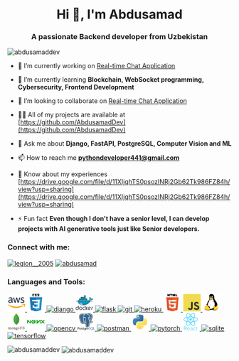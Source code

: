 <h1 align="center">Hi 👋, I'm Abdusamad</h1>
<h3 align="center">A passionate Backend developer from Uzbekistan</h3>

<p align="left"> <img src="https://komarev.com/ghpvc/?username=abdusamaddev&label=Profile%20views&color=0e75b6&style=flat" alt="abdusamaddev" /> </p>

- 🔭 I’m currently working on [Real-time Chat Application](https://github.com/AbdusamadDev/ChatApplication.git)

- 🌱 I’m currently learning **Blockchain, WebSocket programming, Cybersecurity, Frontend Development**

- 👯 I’m looking to collaborate on [Real-time Chat Application](https://github.com/AbdusamadDev/ChatApplication.git)

- 👨‍💻 All of my projects are available at [https://github.com/AbdusamadDev](https://github.com/AbdusamadDev)

- 💬 Ask me about **Django, FastAPI, PostgreSQL, Computer Vision and ML**

- 📫 How to reach me **pythondeveloper441@gmail.com**

- 📄 Know about my experiences [https://drive.google.com/file/d/11XIjqhTS0psozINRj2Gb62Tk986FZ84h/view?usp=sharing](https://drive.google.com/file/d/11XIjqhTS0psozINRj2Gb62Tk986FZ84h/view?usp=sharing)

- ⚡ Fun fact **Even though I don't have a senior level, I can develop projects with AI generative tools just like Senior developers.**

<h3 align="left">Connect with me:</h3>
<p align="left">
<a href="https://instagram.com/legion__2005" target="blank"><img align="center" src="https://raw.githubusercontent.com/rahuldkjain/github-profile-readme-generator/master/src/images/icons/Social/instagram.svg" alt="legion__2005" height="30" width="40" /></a>
<a href="https://www.linkedin.com/in/abdusamad-abdullakhanov-3302b823a/" target="blank"><img align="center" src="https://www.bing.com/ck/a?!&&p=1d48c6bafcd8297eJmltdHM9MTcwODM4NzIwMCZpZ3VpZD0wZTM3Y2Q2Ny1lODYyLTYyNDMtMzcyZC1kOTdkZTkzNTYzMDEmaW5zaWQ9NTU2MA&ptn=3&ver=2&hsh=3&fclid=0e37cd67-e862-6243-372d-d97de9356301&u=a1L2ltYWdlcy9zZWFyY2g_cT1saW5rZWRpbiBzdmcgaW1hZ2UmRk9STT1JUUZSQkEmaWQ9N0VDRkREMkVEQkNEMjA4MkE4ODJGMjkyMTgxREFDODAwQjNCNzE2Qw&ntb=1" alt="abdusamad" height="30" width="40" /></a>

</p>

<h3 align="left">Languages and Tools:</h3>
<p align="left"> <a href="https://aws.amazon.com" target="_blank" rel="noreferrer"> <img src="https://raw.githubusercontent.com/devicons/devicon/master/icons/amazonwebservices/amazonwebservices-original-wordmark.svg" alt="aws" width="40" height="40"/> </a> <a href="https://www.w3schools.com/css/" target="_blank" rel="noreferrer"> <img src="https://raw.githubusercontent.com/devicons/devicon/master/icons/css3/css3-original-wordmark.svg" alt="css3" width="40" height="40"/> </a> <a href="https://www.djangoproject.com/" target="_blank" rel="noreferrer"> <img src="https://cdn.worldvectorlogo.com/logos/django.svg" alt="django" width="40" height="40"/> </a> <a href="https://www.docker.com/" target="_blank" rel="noreferrer"> <img src="https://raw.githubusercontent.com/devicons/devicon/master/icons/docker/docker-original-wordmark.svg" alt="docker" width="40" height="40"/> </a> <a href="https://flask.palletsprojects.com/" target="_blank" rel="noreferrer"> <img src="https://www.vectorlogo.zone/logos/pocoo_flask/pocoo_flask-icon.svg" alt="flask" width="40" height="40"/> </a> <a href="https://git-scm.com/" target="_blank" rel="noreferrer"> <img src="https://www.vectorlogo.zone/logos/git-scm/git-scm-icon.svg" alt="git" width="40" height="40"/> </a> <a href="https://heroku.com" target="_blank" rel="noreferrer"> <img src="https://www.vectorlogo.zone/logos/heroku/heroku-icon.svg" alt="heroku" width="40" height="40"/> </a> <a href="https://www.w3.org/html/" target="_blank" rel="noreferrer"> <img src="https://raw.githubusercontent.com/devicons/devicon/master/icons/html5/html5-original-wordmark.svg" alt="html5" width="40" height="40"/> </a> <a href="https://developer.mozilla.org/en-US/docs/Web/JavaScript" target="_blank" rel="noreferrer"> <img src="https://raw.githubusercontent.com/devicons/devicon/master/icons/javascript/javascript-original.svg" alt="javascript" width="40" height="40"/> </a> <a href="https://www.linux.org/" target="_blank" rel="noreferrer"> <img src="https://raw.githubusercontent.com/devicons/devicon/master/icons/linux/linux-original.svg" alt="linux" width="40" height="40"/> </a> <a href="https://www.mongodb.com/" target="_blank" rel="noreferrer"> <img src="https://raw.githubusercontent.com/devicons/devicon/master/icons/mongodb/mongodb-original-wordmark.svg" alt="mongodb" width="40" height="40"/> </a> <a href="https://www.nginx.com" target="_blank" rel="noreferrer"> <img src="https://raw.githubusercontent.com/devicons/devicon/master/icons/nginx/nginx-original.svg" alt="nginx" width="40" height="40"/> </a> <a href="https://opencv.org/" target="_blank" rel="noreferrer"> <img src="https://www.vectorlogo.zone/logos/opencv/opencv-icon.svg" alt="opencv" width="40" height="40"/> </a> <a href="https://www.postgresql.org" target="_blank" rel="noreferrer"> <img src="https://raw.githubusercontent.com/devicons/devicon/master/icons/postgresql/postgresql-original-wordmark.svg" alt="postgresql" width="40" height="40"/> </a> <a href="https://postman.com" target="_blank" rel="noreferrer"> <img src="https://www.vectorlogo.zone/logos/getpostman/getpostman-icon.svg" alt="postman" width="40" height="40"/> </a> <a href="https://www.python.org" target="_blank" rel="noreferrer"> <img src="https://raw.githubusercontent.com/devicons/devicon/master/icons/python/python-original.svg" alt="python" width="40" height="40"/> </a> <a href="https://pytorch.org/" target="_blank" rel="noreferrer"> <img src="https://www.vectorlogo.zone/logos/pytorch/pytorch-icon.svg" alt="pytorch" width="40" height="40"/> </a> <a href="https://reactjs.org/" target="_blank" rel="noreferrer"> <img src="https://raw.githubusercontent.com/devicons/devicon/master/icons/react/react-original-wordmark.svg" alt="react" width="40" height="40"/> </a> <a href="https://www.sqlite.org/" target="_blank" rel="noreferrer"> <img src="https://www.vectorlogo.zone/logos/sqlite/sqlite-icon.svg" alt="sqlite" width="40" height="40"/> </a> <a href="https://www.tensorflow.org" target="_blank" rel="noreferrer"> <img src="https://www.vectorlogo.zone/logos/tensorflow/tensorflow-icon.svg" alt="tensorflow" width="40" height="40"/> </a> </p>

<p><img align="left" src="https://github-readme-stats.vercel.app/api/top-langs?username=abdusamaddev&show_icons=true&locale=en&layout=compact" alt="abdusamaddev" /></p>

<p>&nbsp;<img align="center" src="https://github-readme-stats.vercel.app/api?username=abdusamaddev&show_icons=true&locale=en" alt="abdusamaddev" /></p>
